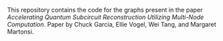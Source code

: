 This repository contains the code for the graphs present in the paper *Accelerating Quantum Subcircuit Reconstruction Utilizing Multi-Node Computation*. Paper by Chuck Garcia, Ellie Vogel, Wei Tang, and Margaret Martonsi.

